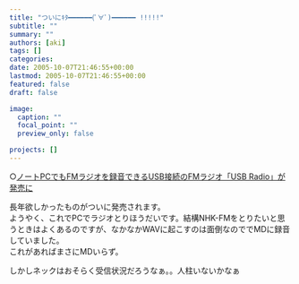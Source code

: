 ```yaml
---
title: "ついにｷﾀ━━━━━━(ﾟ∀ﾟ)━━━━━━ !!!!!"
subtitle: ""
summary: ""
authors: [aki]
tags: []
categories: 
date: 2005-10-07T21:46:55+00:00
lastmod: 2005-10-07T21:46:55+00:00
featured: false
draft: false

image:
  caption: ""
  focal_point: ""
  preview_only: false

projects: []
---
```

○[ノートPCでもFMラジオを録音できるUSB接続のFMラジオ「USB Radio」が発売に](http://akiba.ascii24.com/akiba/news/2005/08/09/657448-000.html)  
  
長年欲しかったものがついに発売されます。  
ようやく、これでPCでラジオとりほうだいです。結構NHK-FMをとりたいと思うときはよくあるのですが、なかなかWAVに起こすのは面倒なのででMDに録音していました。  
これがあればまさにMDいらず。  
  
しかしネックはおそらく受信状況だろうなぁ。。人柱いないかなぁ



